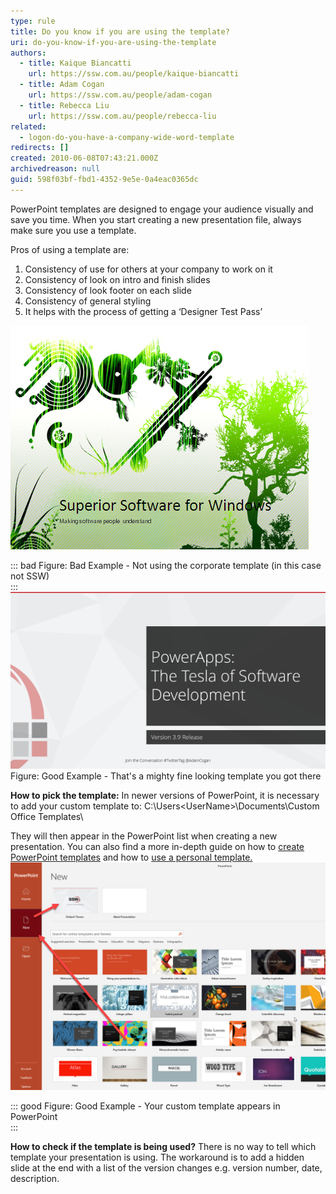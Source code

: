 ```yaml
---
type: rule
title: Do you know if you are using the template?
uri: do-you-know-if-you-are-using-the-template
authors:
  - title: Kaique Biancatti
    url: https://ssw.com.au/people/kaique-biancatti
  - title: Adam Cogan
    url: https://ssw.com.au/people/adam-cogan
  - title: Rebecca Liu
    url: https://ssw.com.au/people/rebecca-liu
related:
  - logon-do-you-have-a-company-wide-word-template
redirects: []
created: 2010-06-08T07:43:21.000Z
archivedreason: null
guid: 598f03bf-fbd1-4352-9e5e-0a4eac0365dc
---
```

PowerPoint templates are designed to engage your audience visually and save you time. When you start creating a new presentation file, always make sure you use a template.   

<!--endintro-->

Pros of using a template are:

1. Consistency of use for others at your company to work on it
2. Consistency of look on intro and finish slides
3. Consistency of look footer on each slide
4. Consistency of general styling
5. It helps with the process of getting a ‘Designer Test Pass’

![](bad_cover.gif)

::: bad
Figure: Bad Example - Not using the corporate template (in this case not SSW)\
:::
![SSW PowerPoint Template](goodcoverv2.png)      Figure: Good Example - That's a mighty fine looking template you got there 

**How to pick the template:** 
In newer versions of PowerPoint, it is necessary to add your custom template to:
C:\Users&lt;UserName&gt;\Documents\Custom Office Templates\

They will then appear in the PowerPoint list when creating a new presentation. You can also find a more in-depth guide on how to [create PowerPoint templates](https://support.microsoft.com/en-us/office/create-and-save-a-powerpoint-template-ee4429ad-2a74-4100-82f7-50f8169c8aca) and how to [use a personal template.](https://support.microsoft.com/en-us/office/use-a-personal-template-to-create-a-new-powerpoint-presentation-71262c90-1447-4109-90f3-eb84f9d06c98)
![](DefaultTheme.png)

::: good
Figure: Good Example - Your custom template appears in PowerPoint\
:::

 **How to check if the template is being used?** There is no way to tell which template your presentation is using. The workaround is to add a hidden slide at the end with a list of the version changes e.g. version number, date, description.